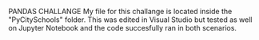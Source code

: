 PANDAS CHALLANGE
My file for this challange is located inside the "PyCitySchools" folder.
This was edited in Visual Studio but tested as well on Jupyter Notebook and the code succesfully ran in both scenarios.
